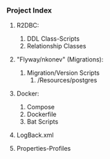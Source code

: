 ### Project Index 

1. R2DBC:
   1. DDL Class-Scripts
   2. Relationship Classes
   

2. "Flyway/nkonev" (Migrations):
   1. Migration/Version Scripts
      1. /Resources/postgres
   

3. Docker:
   1. Compose
   2. Dockerfile
   3. Bat Scripts


4. LogBack.xml

5. Properties-Profiles